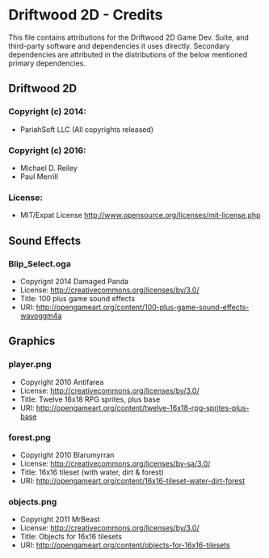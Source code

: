 # Driftwood 2D - Credits

This file contains attributions for the Driftwood 2D Game Dev. Suite, and
third-party software and dependencies it uses directly. Secondary dependencies
are attributed in the distributions of the below mentioned primary dependencies.


## Driftwood 2D

### Copyright (c) 2014:
* PariahSoft LLC (All copyrights released)

### Copyright (c) 2016:
* Michael D. Reiley
* Paul Merrill

### License:
* MIT/Expat License <http://www.opensource.org/licenses/mit-license.php>


## Sound Effects

### Blip_Select.oga
* Copyrignt 2014 Damaged Panda
* License: http://creativecommons.org/licenses/by/3.0/
* Title: 100 plus game sound effects
* URI: http://opengameart.org/content/100-plus-game-sound-effects-wavoggm4a


## Graphics

### player.png
* Copyright 2010 Antifarea
* License: http://creativecommons.org/licenses/by/3.0/
* Title: Twelve 16x18 RPG sprites, plus base
* URI: http://opengameart.org/content/twelve-16x18-rpg-sprites-plus-base

### forest.png
* Copyright 2010 Blarumyrran
* License: http://creativecommons.org/licenses/by-sa/3.0/
* Title: 16x16 tileset (with water, dirt & forest)
* URI: http://opengameart.org/content/16x16-tileset-water-dirt-forest

### objects.png
* Copyright 2011 MrBeast
* License: http://creativecommons.org/licenses/by/3.0/
* Title: Objects for 16x16 tilesets
* URI: http://opengameart.org/content/objects-for-16x16-tilesets
